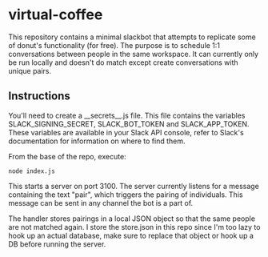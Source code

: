# virtual-coffee

This repository contains a minimal slackbot that attempts to replicate some of donut's functionality (for free). The purpose is to schedule 1:1 conversations between people in the same workspace. It can currently only be run locally and doesn't do match except create conversations with unique pairs.

## Instructions

You'll need to create a \_\_secrets\_\_.js file. This file contains the variables SLACK_SIGNING_SECRET, SLACK_BOT_TOKEN and SLACK_APP_TOKEN. These variables are available in your Slack API console, refer to Slack's documentation for information on where to find them.

From the base of the repo, execute:

`node index.js`

This starts a server on port 3100. The server currently listens for a message containing the text "pair", which triggers the pairing of individuals. This message can be sent in any channel the bot is a part of.

The handler stores pairings in a local JSON object so that the same people are not matched again. I store the store.json in this repo since I'm too lazy to hook up an actual database, make sure to replace that object or hook up a DB before running the server.

